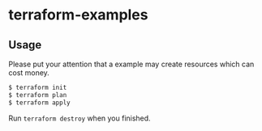 # terraform-examples

## Usage

Please put your attention that a example may create resources which can cost money.

```bash
$ terraform init
$ terraform plan
$ terraform apply
```

 Run `terraform destroy` when you finished.
